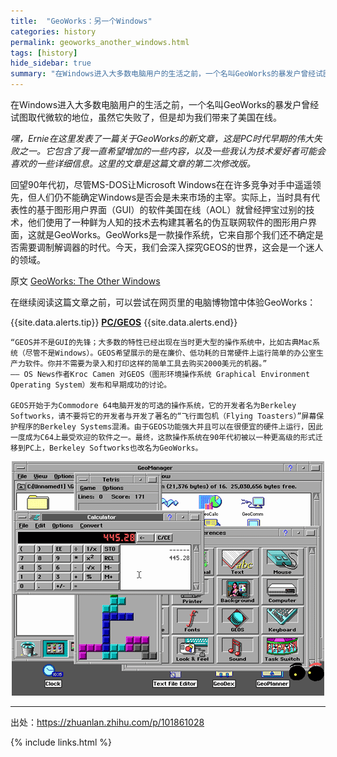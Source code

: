```yaml
---
title:  "GeoWorks：另一个Windows"
categories: history
permalink: geoworks_another_windows.html
tags: [history]
hide_sidebar: true
summary: "在Windows进入大多数电脑用户的生活之前，一个名叫GeoWorks的暴发户曾经试图取代微软的地位，虽然它失败了，但是却为我们带来了美国在线。"
---
```


在Windows进入大多数电脑用户的生活之前，一个名叫GeoWorks的暴发户曾经试图取代微软的地位，虽然它失败了，但是却为我们带来了美国在线。

*嘿，Ernie在这里发表了一篇关于GeoWorks的新文章，这是PC时代早期的伟大失败之一。它包含了我一直希望增加的一些内容，以及一些我认为技术爱好者可能会喜欢的一些详细信息。这里的文章是这篇文章的第二次修改版。*

回望90年代初，尽管MS-DOS让Microsoft Windows在在许多竞争对手中遥遥领先，但人们仍不能确定Windows是否会是未来市场的主宰。实际上，当时具有代表性的基于图形用户界面（GUI）的软件美国在线（AOL）就曾经押宝过别的技术，他们使用了一种鲜为人知的技术去构建其著名的伪互联网软件的图形用户界面，这就是GeoWorks。GeoWorks是一款操作系统，它来自那个我们还不确定是否需要调制解调器的时代。今天，我们会深入探究GEOS的世界，这会是一个迷人的领域。

原文 [GeoWorks: The Other Windows](https://tedium.co/2019/06/20/geoworks-geos-history/)

在继续阅读这篇文章之前，可以尝试在网页里的电脑博物馆中体验GeoWorks：

{{site.data.alerts.tip}}
<b><a href='{{ "/emularity.html?machine=geos" | prepend: site.computer_museum_base_url }}' target='_blank'>PC/GEOS</a></b>
{{site.data.alerts.end}}

```
“GEOS并不是GUI的先锋；大多数的特性已经出现在当时更大型的操作系统中，比如古典Mac系统（尽管不是Windows）。GEOS希望展示的是在廉价、低功耗的日常硬件上运行简单的办公室生产力软件。你并不需要为录入和打印这样的简单工具去购买2000美元的机器。”
—— OS News作者Kroc Camen 对GEOS（图形环境操作系统 Graphical Environment Operating System）发布和早期成功的讨论。

GEOS开始于为Commodore 64电脑开发的可选的操作系统，它的开发者名为Berkeley Softworks，请不要将它的开发者与开发了著名的“飞行面包机（Flying Toasters）”屏幕保护程序的Berkeley Systems混淆。由于GEOS功能强大并且可以在很便宜的硬件上运行，因此一度成为C64上最受欢迎的软件之一。最终，这款操作系统在90年代初被以一种更高级的形式迁移到PC上，Berkeley Softworks也改名为GeoWorks。
```

<div align="center">
    <a href="../images/dnbwg/geoworks_another_windows_01.png">
        <img src="../images/dnbwg/geoworks_another_windows_01.png"/>
    </a>
</div>

---------

出处：https://zhuanlan.zhihu.com/p/101861028

{% include links.html %}
